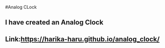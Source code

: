 #Analog CLock
## I have created  an Analog Clock
## Link:https://harika-haru.github.io/analog_clock/

